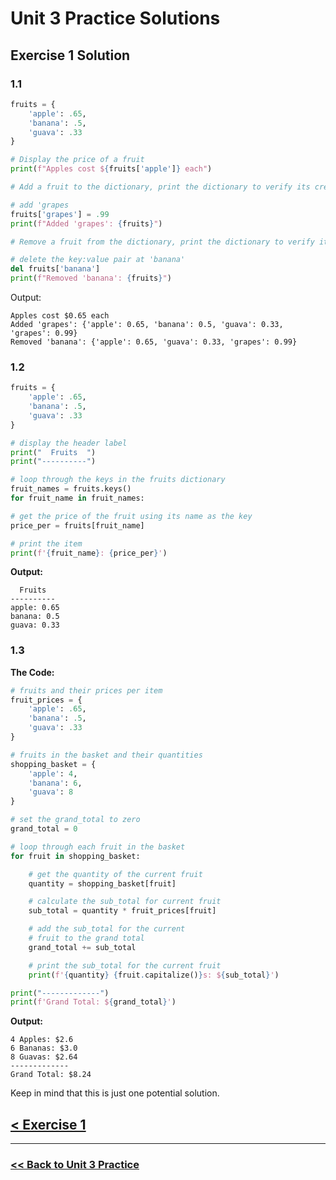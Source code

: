 # Unit 3 Practice Solutions

## **Exercise 1 Solution**

### **1.1**

```python
fruits = {
    'apple': .65,
    'banana': .5,
    'guava': .33
}

# Display the price of a fruit
print(f"Apples cost ${fruits['apple']} each")

# Add a fruit to the dictionary, print the dictionary to verify its creation

# add 'grapes
fruits['grapes'] = .99
print(f"Added 'grapes': {fruits}")

# Remove a fruit from the dictionary, print the dictionary to verify its deletion

# delete the key:value pair at 'banana'
del fruits['banana']
print(f"Removed 'banana': {fruits}")
```

Output:

    Apples cost $0.65 each
    Added 'grapes': {'apple': 0.65, 'banana': 0.5, 'guava': 0.33, 'grapes': 0.99}
    Removed 'banana': {'apple': 0.65, 'guava': 0.33, 'grapes': 0.99}

### **1.2**

```python
fruits = {
    'apple': .65,
    'banana': .5,
    'guava': .33
}

# display the header label
print("  Fruits  ")
print("----------")

# loop through the keys in the fruits dictionary
fruit_names = fruits.keys()
for fruit_name in fruit_names:

# get the price of the fruit using its name as the key
price_per = fruits[fruit_name]

# print the item
print(f'{fruit_name}: {price_per}')
```

**Output:**

      Fruits
    ----------
    apple: 0.65
    banana: 0.5
    guava: 0.33

### **1.3**

**The Code:**

```python
# fruits and their prices per item
fruit_prices = {
    'apple': .65,
    'banana': .5,
    'guava': .33
}

# fruits in the basket and their quantities
shopping_basket = {
    'apple': 4,
    'banana': 6,
    'guava': 8
}

# set the grand_total to zero
grand_total = 0

# loop through each fruit in the basket
for fruit in shopping_basket:

    # get the quantity of the current fruit
    quantity = shopping_basket[fruit]

    # calculate the sub_total for current fruit
    sub_total = quantity * fruit_prices[fruit]

    # add the sub_total for the current
    # fruit to the grand total
    grand_total += sub_total

    # print the sub_total for the current fruit
    print(f'{quantity} {fruit.capitalize()}s: ${sub_total}')

print("-------------")
print(f'Grand Total: ${grand_total}')
```

**Output:**

    4 Apples: $2.6
    6 Bananas: $3.0
    8 Guavas: $2.64
    -------------
    Grand Total: $8.24

Keep in mind that this is just one potential solution.

## [< Exercise 1](../exercise_1.md)

---

### [<< Back to Unit 3 Practice](/practice/unit_3/)
